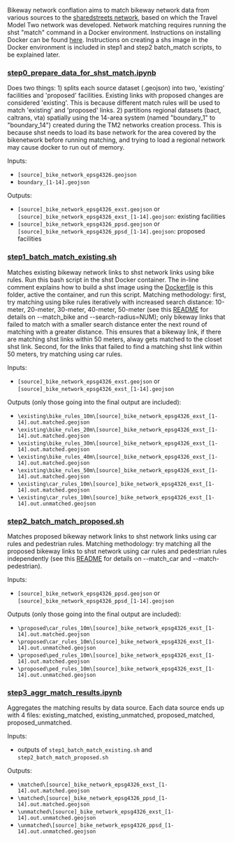 Bikeway network conflation aims to match bikeway network data from various sources to the [sharedstreets network](https://github.com/sharedstreets/sharedstreets-js), based on which the Travel Model Two network was developed. Network matching requires running the shst "match" command in a Docker environment. Instructions on installing Docker can be found [here](https://www.docker.com/get-started). Instructions on creating a shs image in the Docker environment is included in step1 and step2 batch_match scripts, to be explained later.


### [step0_prepare_data_for_shst_match.ipynb](step0_prepare_data_for_shst_match.ipynb)
Does two things: 1) splits each source dataset (.geojson) into two, 'existing' facilities and 'proposed' facilities. Existing links with proposed changes are considered 'existing'. This is because different match rules will be used to match 'existing' and 'proposed' links. 2) partitions regional datasets (bact, caltrans, vta) spatially using the 14-area system (named "boundary_1" to "boundary_14") created during the TM2 networks creation process. This is because shst needs to load its base network for the area covered by the bikenetwork before running matching, and trying to load a regional network may cause docker to run out of memory.

Inputs:
* `[source]_bike_network_epsg4326.geojson`
* `boundary_[1-14].geojson`

Outputs:
* `[source]_bike_network_epsg4326_exst.geojson` or `[source]_bike_network_epsg4326_exst_[1-14].geojson`: existing facilities
* `[source]_bike_network_epsg4326_ppsd.geojson` or `[source]_bike_network_epsg4326_ppsd_[1-14].geojson`: proposed facilities


### [step1_batch_match_existing.sh](step1_batch_match_existing.sh)
Matches existing bikeway network links to shst network links using bike rules.
Run this bash script in the shst Docker container. The in-line comment explains how to build a shst image using the [Dockerfile](Dockerfile) is this folder, active the container, and run this script.
Matching methodology: first, try matching using bike rules iteratively with increased search distance: 10-meter, 20-meter, 30-meter, 40-meter, 50-meter (see this [README](https://github.com/sharedstreets/sharedstreets-js) for details on --match_bike and --search-radius=NUM); only bikeway links that failed to match with a smaller search distance enter the next round of matching with a greater distance. This ensures that a bikeway link, if there are matching shst links within 50 meters, alway gets matched to the closet shst link. Second, for the links that failed to find a matching shst link within 50 meters, try matching using car rules. 

Inputs:
* `[source]_bike_network_epsg4326_exst.geojson` or `[source]_bike_network_epsg4326_exst_[1-14].geojson`

Outputs (only those going into the final output are included):
* `\existing\bike_rules_10m\[source]_bike_network_epsg4326_exst_[1-14].out.matched.geojson`
* `\existing\bike_rules_20m\[source]_bike_network_epsg4326_exst_[1-14].out.matched.geojson`
* `\existing\bike_rules_30m\[source]_bike_network_epsg4326_exst_[1-14].out.matched.geojson`
* `\existing\bike_rules_40m\[source]_bike_network_epsg4326_exst_[1-14].out.matched.geojson`
* `\existing\bike_rules_50m\[source]_bike_network_epsg4326_exst_[1-14].out.matched.geojson`
* `\existing\car_rules_10m\[source]_bike_network_epsg4326_exst_[1-14].out.matched.geojson`
* `\existing\car_rules_10m\[source]_bike_network_epsg4326_exst_[1-14].out.unmatched.geojson`


### [step2_batch_match_proposed.sh](step2_batch_match_proposed.sh)
Matches proposed bikeway network links to shst network links using car rules and pedestrian rules.
Matching methodology: try matching all the proposed bikeway links to shst network using car rules and pedestrian rules independently (see this [README](https://github.com/sharedstreets/sharedstreets-js) for details on --match_car and --match-pedestrian). 

Inputs:
* `[source]_bike_network_epsg4326_ppsd.geojson` or `[source]_bike_network_epsg4326_ppsd_[1-14].geojson`

Outputs (only those going into the final output are included):
* `\proposed\car_rules_10m\[source]_bike_network_epsg4326_exst_[1-14].out.matched.geojson`
* `\proposed\car_rules_10m\[source]_bike_network_epsg4326_exst_[1-14].out.unmatched.geojson`
* `\proposed\ped_rules_10m\[source]_bike_network_epsg4326_exst_[1-14].out.matched.geojson`
* `\proposed\ped_rules_10m\[source]_bike_network_epsg4326_exst_[1-14].out.unmatched.geojson`

### [step3_aggr_match_results.ipynb](step3_aggr_match_results.ipynb)
Aggregates the matching results by data source. Each data source ends up with 4 files: existing_matched, existing_unmatched, proposed_matched, proposed_unmatched.

Inputs:
* outputs of `step1_batch_match_existing.sh` and `step2_batch_match_proposed.sh`

Outputs:
* `\matched\[source]_bike_network_epsg4326_exst_[1-14].out.matched.geojson`
* `\matched\[source]_bike_network_epsg4326_ppsd_[1-14].out.matched.geojson`
* `\unmatched\[source]_bike_network_epsg4326_exst_[1-14].out.unmatched.geojson`
* `\unmatched\[source]_bike_network_epsg4326_ppsd_[1-14].out.unmatched.geojson`
